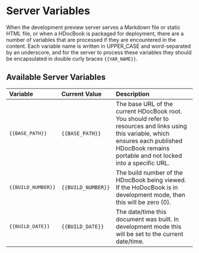 # Server Variables 

When the development preview server serves a Markdown file or static HTML file, or when a HDocBook is packaged for deployment, there are a number of variables that are processed if they are encountered in the content. Each variable name is written in UPPER_CASE and word-separated by an underscore, and for the server to process these variables they should be encapsulated in double curly braces `{{VAR_NAME}}`.

## Available Server Variables

|Variable|Current Value|Description|
|:---|:---|:---|
|<pre>\{\{BASE_PATH\}\}</pre>|`{{BASE_PATH}}`|The base URL of the current HDocBook root. You should refer to resources and links using this variable, which ensures each published HDocBook remains portable and not locked into a specific URL.|
|<pre>\{\{BUILD_NUMBER\}\}</pre>|`{{BUILD_NUMBER}}`|The build number of the HDocBook being viewed. If the HoDocBook is in development mode, then this will be zero (0).|
|<pre>\{\{BUILD_DATE\}\}</pre>|`{{BUILD_DATE}}`|The date/time this document was built. In development mode this will be set to the current date/time.|
